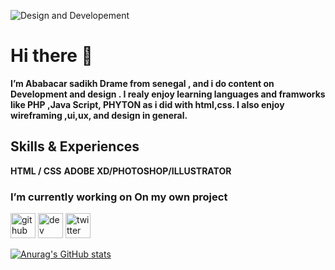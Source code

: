 ![Design and Developement](https://pbs.twimg.com/profile_banners/1026220115027787777/1630772857/600x200)
# Hi there 👋
**I’m Ababacar sadikh Drame from senegal , and i do content on Development and design . I realy enjoy learning languages and framworks like PHP ,Java Script, PHYTON as i did with html,css. I also enjoy wireframing ,ui,ux, and design in general.** 

## Skills & Experiences
**HTML / CSS** 
**ADOBE XD/PHOTOSHOP/ILLUSTRATOR**

### **I’m currently working on On my own project**


[<img src='https://cdn.jsdelivr.net/npm/simple-icons@3.0.1/icons/github.svg' alt='github' height='40'>](https://github.com/Sadikh1)  [<img src='https://cdn.jsdelivr.net/npm/simple-icons@3.0.1/icons/dev-dot-to.svg' alt='dev' height='40'>](https://dev.to/Sadikh1)  [<img src='https://cdn.jsdelivr.net/npm/simple-icons@3.0.1/icons/twitter.svg' alt='twitter' height='40'>](https://twitter.com/Allwin) 

[![Anurag's GitHub stats](https://github-readme-stats.vercel.app/api?username=anuraghazra)](https://github.com/anuraghazra/github-readme-stats)


<!---
Sadikh1/Sadikh1 is a ✨ special ✨ repository because its `README.md` (this file) appears on your GitHub profile.
You can click the Preview link to take a look at your changes.
--->
